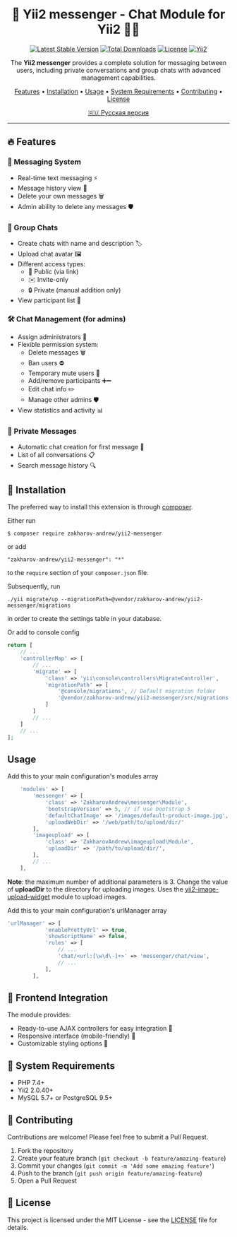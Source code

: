 <div align="center">

# 🚀 Yii2 messenger - Chat Module for Yii2 📨✨

[![Latest Stable Version](https://poser.pugx.org/zakharov-andrew/yii2-messenger/v/stable)](https://packagist.org/packages/zakharov-andrew/yii2-messenger)
[![Total Downloads](https://poser.pugx.org/zakharov-andrew/yii2-messenger/downloads)](https://packagist.org/packages/zakharov-andrew/yii2-messenger)
[![License](https://poser.pugx.org/zakharov-andrew/yii2-messenger/license)](https://packagist.org/packages/zakharov-andrew/yii2-messenger)
[![Yii2](https://img.shields.io/badge/Powered_by-Yii_Framework-green.svg?style=flat)](http://www.yiiframework.com/)

</div>

<p align="center">
The <strong>Yii2 messenger</strong> provides a complete solution for messaging between users, including private conversations and group chats with advanced management capabilities.
</p>

<p align="center">
  <a href="#-features">Features</a> •
  <a href="#-installation">Installation</a> •
  <a href="#-usage">Usage</a> •
  <a href="#-system-requirements">System Requirements</a> •
  <a href="#-contributing">Contributing</a> •
  <a href="#-license">License</a>
</p>

<p align="center">
  <a href="README.ru.md">🇷🇺 Русская версия</a>
</p>

---


## 🔥 Features

### 💬 Messaging System
- Real-time text messaging ⚡
- Message history view 📜
- Delete your own messages 🗑️
- Admin ability to delete any messages 🛡️

### 👥 Group Chats
- Create chats with name and description 🏷️
- Upload chat avatar 🖼️
- Different access types:
  - 🔗 Public (via link)
  - ✉️ Invite-only
  - 🔒 Private (manual addition only)
- View participant list 👀

### 🛠 Chat Management (for admins)
- Assign administrators 👑
- Flexible permission system:
  - Delete messages 🗑️
  - Ban users ⛔
  - Temporary mute users 🔕
  - Add/remove participants ➕➖
  - Edit chat info ✏️
  - Manage other admins 🛡️
- View statistics and activity 📊

### 🤝 Private Messages
- Automatic chat creation for first message 🤖
- List of all conversations 📋
- Search message history 🔍

## 🚀 Installation

The preferred way to install this extension is through [composer](http://getcomposer.org/download/).

Either run

```
$ composer require zakharov-andrew/yii2-messenger
```
or add

```
"zakharov-andrew/yii2-messenger": "*"
```

to the ```require``` section of your ```composer.json``` file.

Subsequently, run

```
./yii migrate/up --migrationPath=@vendor/zakharov-andrew/yii2-messenger/migrations
```

in order to create the settings table in your database.

Or add to console config

```php
return [
    // ...
    'controllerMap' => [
        // ...
        'migrate' => [
            'class' => 'yii\console\controllers\MigrateController',
            'migrationPath' => [
                '@console/migrations', // Default migration folder
                '@vendor/zakharov-andrew/yii2-messenger/src/migrations'
            ]
        ]
        // ...
    ]
    // ...
];
```

## Usage

Add this to your main configuration's modules array

```php
    'modules' => [
        'messenger' => [
            'class' => 'ZakharovAndrew\messenger\Module',
            'bootstrapVersion' => 5, // if use bootstrap 5
            'defaultChatImage' => '/images/default-product-image.jpg', // Path to the default image for a chat
            'uploadWebDir' => '/web/path/to/upload/dir/'
        ],
        'imageupload' => [
            'class' => 'ZakharovAndrew\imageupload\Module',
            'uploadDir' => '/path/to/upload/dir/',
        ],
        // ...
    ],
```
**Note**: the maximum number of additional parameters is 3. Change the value of **uploadDir** to the directory for uploading images. Uses the [yii2-image-upload-widget](https://github.com/ZakharovAndrew/yii2-image-upload-widget) module to upload images.

Add this to your main configuration's urlManager array

```php
'urlManager' => [
            'enablePrettyUrl' => true,
            'showScriptName' => false,
            'rules' => [
                // ...
                'chat/<url:[\w\d\-]+>' => 'messenger/chat/view',
                // ...
            ],
        ],
```

## 🎨 Frontend Integration

The module provides:
- Ready-to-use AJAX controllers for easy integration 📡
- Responsive interface (mobile-friendly) 📱
- Customizable styling options 🎨

## 📌 System Requirements
- PHP 7.4+
- Yii2 2.0.40+
- MySQL 5.7+ or PostgreSQL 9.5+

## 👥 Contributing

Contributions are welcome! Please feel free to submit a Pull Request.

1. Fork the repository
2. Create your feature branch (`git checkout -b feature/amazing-feature`)
3. Commit your changes (`git commit -m 'Add some amazing feature'`)
4. Push to the branch (`git push origin feature/amazing-feature`)
5. Open a Pull Request

## 📄 License

This project is licensed under the MIT License - see the [LICENSE](LICENSE) file for details.
